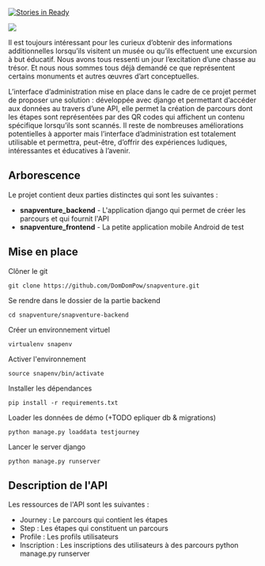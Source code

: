 [![Stories in Ready](https://badge.waffle.io/DomDomPow/snapventure.png?label=ready&title=Ready)](https://waffle.io/DomDomPow/snapventure)

![](https://infinit8.io/illustrations/snapventure/mapjourneybanneer.jpg)

Il est toujours intéressant pour les curieux d’obtenir des informations additionnelles lorsqu’ils visitent un musée ou qu’ils effectuent une excursion à but éducatif. Nous avons tous ressenti un jour l’excitation d’une chasse au trésor. Et nous nous sommes tous déjà demandé ce que représentent certains monuments et autres œuvres d’art conceptuelles. 

L’interface d’administration mise en place dans le cadre de ce projet permet de proposer une solution : développée avec django et permettant d’accéder aux données au travers d’une API, elle permet la création de parcours dont les étapes sont représentées par des QR codes qui affichent un contenu spécifique lorsqu’ils sont scannés. Il reste de nombreuses améliorations potentielles à apporter mais l’interface d’administration est totalement utilisable et permettra, peut-être, d’offrir des expériences ludiques, intéressantes et éducatives à l’avenir. 


## Arborescence

Le projet contient deux parties distinctes qui sont les suivantes :

 * **snapventure_backend** - L'application django qui permet de créer les parcours et qui fournit l'API
 * **snapventure_frontend** - La petite application mobile Android de test

## Mise en place

Clôner le git

```
git clone https://github.com/DomDomPow/snapventure.git
```


Se rendre dans le dossier de la partie backend


```
cd snapventure/snapventure-backend
```


Créer un environnement virtuel 

```
virtualenv snapenv
```

Activer l'environnement

```
source snapenv/bin/activate
```

Installer les dépendances

```
pip install -r requirements.txt
```


Loader les données de démo (+TODO epliquer db & migrations)

```
python manage.py loaddata testjourney
```

Lancer le server django

```
python manage.py runserver
```

## Description de l'API

Les ressources de l'API sont les suivantes :

* Journey : Le parcours qui contient les étapes
* Step : Les étapes qui constituent un parcours
* Profile : Les profils utilisateurs
* Inscription : Les inscriptions des utilisateurs à des parcours
python manage.py runserver
